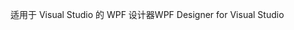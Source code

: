<span data-ttu-id="35faa-101">适用于 Visual Studio 的 WPF 设计器</span><span class="sxs-lookup"><span data-stu-id="35faa-101">WPF Designer for Visual Studio</span></span>